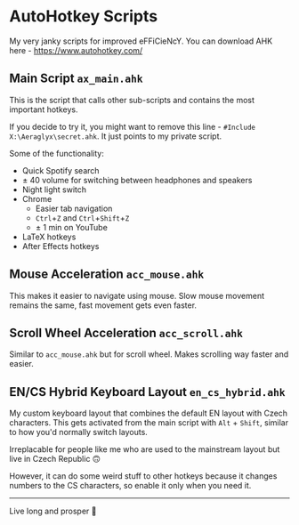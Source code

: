 # AutoHotkey Scripts

My very janky scripts for improved eFFiCieNcY. You can download AHK here - https://www.autohotkey.com/


## Main Script `ax_main.ahk`

This is the script that calls other sub-scripts and contains the most important hotkeys.

If you decide to try it, you might want to remove this line - `#Include X:\Aeraglyx\secret.ahk`. It just points to my private script.

Some of the functionality:
- Quick Spotify search
- ± 40 volume for switching between headphones and speakers
- Night light switch
- Chrome
  - Easier tab navigation
  - `Ctrl`+`Z` and `Ctrl`+`Shift`+`Z`
  - ± 1 min on YouTube
- LaTeX hotkeys
- After Effects hotkeys


## Mouse Acceleration `acc_mouse.ahk`

This makes it easier to navigate using mouse. Slow mouse movement remains the same, fast movement gets even faster.


## Scroll Wheel Acceleration `acc_scroll.ahk`

Similar to `acc_mouse.ahk` but for scroll wheel. Makes scrolling way faster and easier.


## EN/CS Hybrid Keyboard Layout `en_cs_hybrid.ahk`

My custom keyboard layout that combines the default EN layout with Czech characters. This gets activated from the main script with `Alt` + `Shift`, similar to how you'd normally switch layouts.

Irreplacable for people like me who are used to the mainstream layout but live in Czech Republic 🙃

However, it can do some weird stuff to other hotkeys because it changes numbers to the CS characters, so enable it only when you need it.


---
Live long and prosper 🖖